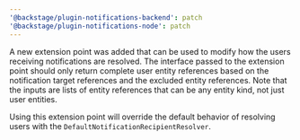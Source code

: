 ```yaml
---
'@backstage/plugin-notifications-backend': patch
'@backstage/plugin-notifications-node': patch
---
```


A new extension point was added that can be used to modify how the users receiving notifications
are resolved. The interface passed to the extension point should only return complete user entity references
based on the notification target references and the excluded entity references. Note that the inputs are lists
of entity references that can be any entity kind, not just user entities.

Using this extension point will override the default behavior of resolving users with the
`DefaultNotificationRecipientResolver`.
